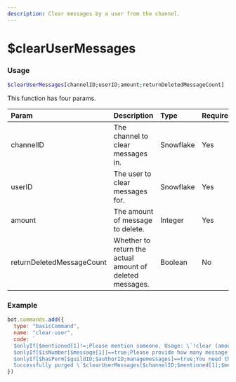 ```yaml
---
description: Clear messages by a user from the channel.
---
```


# $clearUserMessages
### Usage
```php
$clearUserMessages[channelID;userID;amount;returnDeletedMessageCount]
```
This function has four params.

| Param | Description | Type | Required |
| :--- | :--- | :--- | :--- |
| channelID | The channel to clear messages in. | Snowflake | Yes |
| userID | The user to clear messages for. | Snowflake | Yes |
| amount | The amount of message to delete. | Integer | Yes
| returnDeletedMessageCount | Whether to return the actual amount of deleted messages. | Boolean | No |

### Example
```javascript
bot.commands.add({
  type: "basicCommand",
  name: "clear-user",
  code: `
  $onlyIf[$mentioned[1]!=;Please mention someone. Usage: \`!clear (amount) (user)\`]
  $onlyIf[$isNumber[$message[1]]==true;Please provide how many message to clear. Usage: \`!clear (amount) (user)\`]
  $onlyIf[$hasPerm[$guildID;$authorID;managemessages]==true;You need the manage_messages permission to use that!]
  Successfully purged \`$clearUserMessages[$channelID;$mentioned[1];$message[1];Yes]\` messages by $userTag[$mentioned[1]].`
})
```
